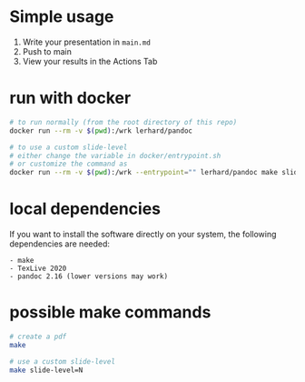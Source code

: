 # Simple usage

1. Write your presentation in `main.md`
2. Push to main
3. View your results in the Actions Tab

# run with docker

```bash
# to run normally (from the root directory of this repo)
docker run --rm -v $(pwd):/wrk lerhard/pandoc

# to use a custom slide-level
# either change the variable in docker/entrypoint.sh
# or customize the command as
docker run --rm -v $(pwd):/wrk --entrypoint="" lerhard/pandoc make slide-level=N
```

# local dependencies

If you want to install the software directly on your system, the following dependencies are needed:

```
- make
- TexLive 2020
- pandoc 2.16 (lower versions may work)
```

# possible make commands
```bash
# create a pdf
make 

# use a custom slide-level
make slide-level=N
```
